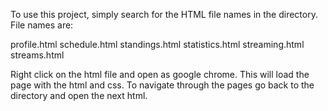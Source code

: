 To use this project, simply search for the HTML file names in the directory.
File names are:

profile.html
schedule.html
standings.html
statistics.html
streaming.html
streams.html

Right click on the html file and open as google chrome. This will load the page with the html and css.
To navigate through the pages go back to the directory and open the next html.
